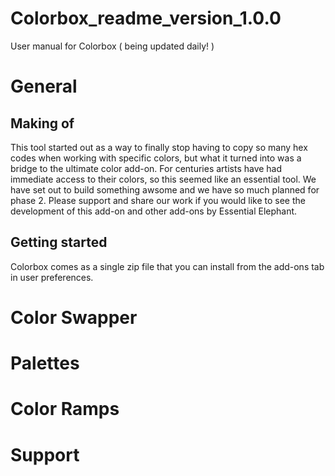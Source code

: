 # Colorbox_readme_version_1.0.0
User manual for Colorbox ( being updated daily! )


<h1> General </h1>
<h2> Making of</h2>
<p1> This tool started out as a way to finally stop having to copy so many hex codes when working with specific colors, but what it turned into was a bridge to the ultimate color add-on. For centuries artists have had immediate access to their colors, so this seemed like an essential tool. We have set out to build something awsome and we have so much planned for phase 2. Please support and share our work if you would like to see the development of this add-on and other add-ons by Essential Elephant.
  <h2> Getting started </h2>
<p2>Colorbox comes as a single zip file that you can install from the add-ons tab in user preferences.
<h1> Color Swapper </h1>
<h1> Palettes </h1>
<h1> Color Ramps </h1>
<h1> Support </h1>
